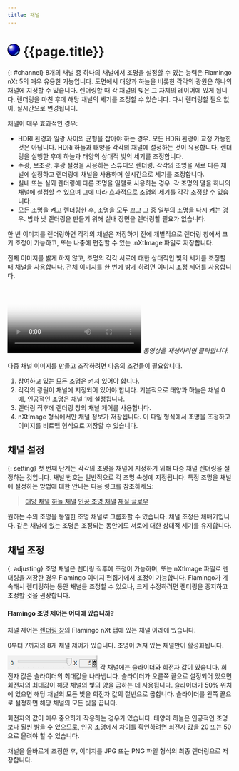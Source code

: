 ```yaml
---
title: 채널
---
```


# ![images/render.svg](images/render.svg) {{page.title}}
{: #channel}
8개의 채널 중 하나의 채널에서 조명을 설정할 수 있는 능력은 Flamingo nXt 5의 매우 유용한 기능입니다. 도면에서 태양과 하늘을 비롯한 각각의 광원은 하나의 채널에 지정할 수 있습니다. 렌더링할 때 각 채널의 빛은 그 자체의 레이어에 있게 됩니다. 렌더링을 마친 후에 해당 채널의 세기를 조정할 수 있습니다. 다시 렌더링할 필요 없이, 실시간으로 변경됩니다.  

채널이 매우 효과적인 경우:

* HDRI 환경과 일광 사이의 균형을 잡아야 하는 경우. 모든 HDRi 환경이 교정 가능한 것은 아닙니다. HDRi 하늘과 태양을 각각의 채널에 설정하는 것이 유용합니다. 렌더링을 실행한 후에 하늘과 태양의 상대적 빛의 세기를 조정합니다.
* 주광, 보조광, 후광 설정을 사용하는 스튜디오 렌더링. 각각의 조명을 서로 다른 채널에 설정하고 렌더링에 채널을 사용하며 실시간으로 세기를 조정합니다.
* 실내 또는 실외 렌더링에 다른 조명을 일렬로 사용하는 경우. 각 조명의 열을 하나의 채널에 설정할 수 있으며 그에 따라 효과적으로 조명의 세기를 각각 조정할 수 있습니다.
* 모든 조명을 켜고 렌더링한 후, 조명을 모두 끄고 그 중 일부의 조명을 다시 켜는 경우. 밤과 낮 렌더링을 만들기 위해 실내 장면을 렌더링할 필요가 없습니다.

한 번 이미지를 렌더링하면 각각의 채널은 저장하기 전에 개별적으로 렌더링 창에서 크기 조정이 가능하고, 또는 나중에 편집할 수 있는 .nXtImage 파일로 저장합니다.

전체 이미지를 밝게 하지 않고, 조명의 각각 서로에 대한 상대적인 빛의 세기를 조정할 때 채널을 사용합니다. 전체 이미지를 한 번에 밝게 하려면 이미지 조정 제어를 사용합니다.

<video id="channelsvideo" src="images/flamingo-lights-onoff.mp4" poster="images/flamingo-lights-onoff.jpg" controls preload></video>
*동영상을 재생하려면 클릭합니다.*

다중 채널 이미지를 만들고 조작하려면 다음의 조건들이 필요합니다.

 1. 참여하고 있는 모든 조명은 켜져 있어야 합니다.
 2. 각각의 광원이 채널에 지정되어 있어야 합니다. 기본적으로 태양과 하늘은 채널 0에, 인공적인 조명은 채널 1에 설정됩니다.
 3. 렌더링 직후에 렌더링 창의 채널 제어를 사용합니다.
 3. nXtImage 형식에서만 채널 정보가 저장됩니다. 이 파일 형식에서 조명을 조정하고 이미지를 비트맵 형식으로 저장할 수 있습니다.

## 채널 설정
{: setting}
첫 번째 단계는 각각의 조명을 채널에 지정하기 위해 다중 채널 렌더링을 설정하는 것입니다. 채널 번호는 일반적으로 각 조명 속성에 지정됩니다. 특정 조명을 채널에 설정하는 방법에 대한 안내는 다음 링크를 참조하세요:

>[태양 채널](sun-and-sky-tabs.html#sun-channel)
>[하늘 채널](sun-and-sky-tabs.html#sky-channel)
>[인공 조명 채널](lights-tab.html#channel)
>[재질 글로우](documentproperties-flamingo.html#channel)

원하는 수의 조명을 동일한 조명 채널로 그룹화할 수 있습니다. 채널 조정은 체배기입니다. 같은 채널에 있는 조명은 조정되는 동안에도 서로에 대한 상대적 세기를 유지합니다.

## 채널 조정
{: adjusting}
조명 채널은 렌더링 직후에 조정이 가능하며, 또는 nXtImage 파일로 렌더링을 저장한 경우 Flamingo 이미지 편집기에서 조정이 가능합니다. Flamingo가 계속해서 렌더링하는 동안 채널을 조정할 수 있으나, 크게 수정하려면 렌더링을 중지하고 조정할 것을 권장합니다.

#### Flamingo 조명 제어는 어디에 있습니까?
채널 제어는 [렌더링 창](render-window.html)의 Flamingo nXt 탭에 있는 채널 아래에 있습니다.

0부터 7까지의 8개 채널 제어가 있습니다. 조명이 켜져 있는 채널만이 활성화됩니다.

![images/channel-slider.png](images/channel-slider.png)
각 채널에는 슬라이더와 회전자 값이 있습니다. 회전자 값은 슬라이더의 최대값을 나타냅니다. 슬라이더가 오른쪽 끝으로 설정되어 있으면 회전자의 최대값이 해당 채널의 빛의 양을 곱하는 데 사용됩니다. 슬라이더가 50% 위치에 있으면 해당 채널의 모든 빛을 회전자 값의 절반으로 곱합니다. 슬라이더를 왼쪽 끝으로 설정하면 해당 채널의 모든 빛을 끕니다. 

회전자의 값이 매우 중요하게 작용하는 경우가 있습니다. 태양과 하늘은 인공적인 조명보다 훨씬 밝을 수 있으므로, 인공 조명에서 차이를 확인하려면 회전자 값을 20 또는 50으로 올려야 할 수 있습니다. 

채널을 올바르게 조정한 후, 이미지를 JPG 또는 PNG 파일 형식의 최종 렌더링으로 저장합니다. 
